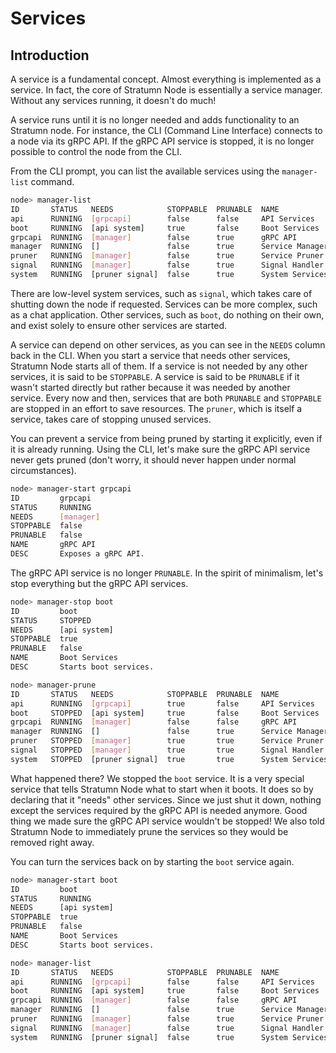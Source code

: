 # Services

## Introduction

A service is a fundamental concept. Almost everything is implemented as a
service. In fact, the core of Stratumn Node is essentially a service manager.
Without any services running, it doesn't do much!

A service runs until it is no longer needed and adds functionality to an Stratumn
node. For instance, the CLI (Command Line Interface) connects to a node via its
gRPC API. If the gRPC API service is stopped, it is no longer possible to
control the node from the CLI.

From the CLI prompt, you can list the available services using the
`manager-list` command.

```bash
node> manager-list
ID       STATUS   NEEDS            STOPPABLE  PRUNABLE  NAME             DESC
api      RUNNING  [grpcapi]        false      false     API Services     Starts API services.
boot     RUNNING  [api system]     true       false     Boot Services    Starts boot services.
grpcapi  RUNNING  [manager]        false      true      gRPC API         Exposes a gRPC API.
manager  RUNNING  []               false      true      Service Manager  Manages services.
pruner   RUNNING  [manager]        false      true      Service Pruner   Prunes unused services.
signal   RUNNING  [manager]        false      true      Signal Handler   Handles exit signals.
system   RUNNING  [pruner signal]  false      true      System Services  Starts system services.
```

There are low-level system services, such as `signal`, which takes care of
shutting down the node if requested. Services can be more complex, such as
a chat application. Other services, such as `boot`, do nothing on their own,
and exist solely to ensure other services are started.

A service can depend on other services, as you can see in the `NEEDS` column
back in the CLI. When you start a service that needs other services, Stratumn Node
starts all of them. If a service is not needed by any other services, it is
said to be `STOPPABLE`. A service is said to be `PRUNABLE` if it wasn't
started directly but rather because it was needed by another service. Every
now and then, services that are both `PRUNABLE` and `STOPPABLE` are stopped
in an effort to save resources. The `pruner`, which is itself a service,
takes care of stopping unused services.

You can prevent a service from being pruned by starting it explicitly, even
if it is already running. Using the CLI, let's make sure the gRPC API service
never gets pruned (don't worry, it should never happen under normal
circumstances).

```bash
node> manager-start grpcapi
ID         grpcapi
STATUS     RUNNING
NEEDS      [manager]
STOPPABLE  false
PRUNABLE   false
NAME       gRPC API
DESC       Exposes a gRPC API.
```

The gRPC API service is no longer `PRUNABLE`. In the spirit of minimalism,
let's stop everything but the gRPC API services.

```bash
node> manager-stop boot
ID         boot
STATUS     STOPPED
NEEDS      [api system]
STOPPABLE  true
PRUNABLE   false
NAME       Boot Services
DESC       Starts boot services.

node> manager-prune
ID       STATUS   NEEDS            STOPPABLE  PRUNABLE  NAME             DESC
api      RUNNING  [grpcapi]        true       false     API Services     Starts API services.
boot     STOPPED  [api system]     true       false     Boot Services    Starts boot services.
grpcapi  RUNNING  [manager]        false      false     gRPC API         Exposes a gRPC API.
manager  RUNNING  []               false      true      Service Manager  Manages services.
pruner   STOPPED  [manager]        true       true      Service Pruner   Prunes unused services.
signal   STOPPED  [manager]        true       true      Signal Handler   Handles exit signals.
system   STOPPED  [pruner signal]  true       true      System Services  Starts system services.
```

What happened there? We stopped the `boot` service. It is a very special
service that tells Stratumn Node what to start when it boots. It does so by declaring
that it "needs" other services. Since we just shut it down, nothing except the
services required by the gRPC API is needed anymore. Good thing we made sure
the gRPC API service wouldn't be stopped! We also told Stratumn Node to immediately
prune the services so they would be removed right away.

You can turn the services back on by starting the `boot` service again.

```bash
node> manager-start boot
ID         boot
STATUS     RUNNING
NEEDS      [api system]
STOPPABLE  true
PRUNABLE   false
NAME       Boot Services
DESC       Starts boot services.

node> manager-list
ID       STATUS   NEEDS            STOPPABLE  PRUNABLE  NAME             DESC
api      RUNNING  [grpcapi]        false      false     API Services     Starts API services.
boot     RUNNING  [api system]     true       false     Boot Services    Starts boot services.
grpcapi  RUNNING  [manager]        false      false     gRPC API         Exposes a gRPC API.
manager  RUNNING  []               false      true      Service Manager  Manages services.
pruner   RUNNING  [manager]        false      true      Service Pruner   Prunes unused services.
signal   RUNNING  [manager]        false      true      Signal Handler   Handles exit signals.
system   RUNNING  [pruner signal]  false      true      System Services  Starts system services.
```
